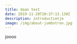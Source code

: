 ```yaml
---
title: daan test
date: 2019-11-20T20:37:13.130Z
description: introductietje
image: /img/about-jumbotron.jpg
---
```

joooo
